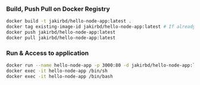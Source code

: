 ### Build, Push Pull on Docker Registry

```bash
docker build -t jakirbd/hello-node-app:latest .
docker tag existing-image-id jakirbd/hello-node-app:latest # If already built
docker push jakirbd/hello-node-app:latest
docker pull jakirbd/hello-node-app:latest
```

### Run & Access to application

```bash
docker run --name hello-node-app -p 3000:80 -d jakirbd/hello-node-app:latest
docker exec -it hello-node-app /bin/sh
docker exec -it hello-node-app /bin/bash
```
